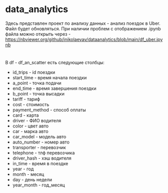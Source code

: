 # data_analytics
Здесь представлен проект по анализу данных - анализ поездок в Uber. Файл будет обновляться.
При наличии проблем с отображением .ipynb файла можно открыть через - https://nbviewer.org/github/inikolaevav/dataanalytics/blob/main/df_uber.ipynb
#
В df - df_an_scatter есть следующие столбцы:
- id_trips - id поездки
- start_time - время начала поездки
- a_point - точка подачи
- end_time - время завершения поездки
- b_point - точка высадки
- tariff - тариф
- cost - стоимость
- payment_method - способ оплаты
- card - карта
- driver - ФИО водителя
- color - цвет авто
- car - марка авто
- car_model - модель авто
- auto_number - номер авто
- transporter - перевозчик
- telephone - тлф перевозчика
- driver_hash - хэш водителя
- in_time - время в поездке
- year - год
- month - месяц
- day - день недели
- year_month - год_месяц
